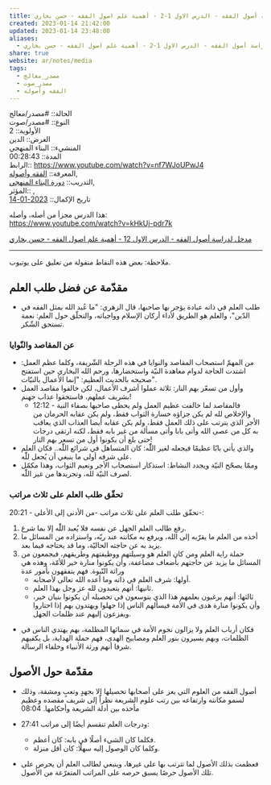 ```yaml
---  
title: مدخل لدراسة أصول الفقه - الدرس الاول 1-2 - أهمية علم اصول الفقه - حسن بخاري  
created: 2023-01-14 21:42:00  
updated: 2023-01-14 23:48:00  
aliases:  
  - مدخل لدراسة أصول الفقه - الدرس الاول 1-2 - أهمية علم اصول الفقه - حسن بخاري  
share: true  
website: ar/notes/media  
tags:  
  - مصدر_معالج  
  - مصدر_صوت  
  - الفقه وأصوله  
---  
```

  
  
  
الحالة:: #مصدر/معالج  
النوع:: #مصدر/صوت  
اﻷولوية:: 2  
الغرض:: الدين  
المنشيء:: البناء المنهجي  
المدة:: 00:28:43  
الرابط:: <https://www.youtube.com/watch?v=nf7WJoUPwJ4>  
المعرفة:: [الفقه وأصوله](%D8%A7%D9%84%D9%81%D9%82%D9%87%20%D9%88%D8%A3%D8%B5%D9%88%D9%84%D9%87.md),  
التدريب:: [دورة البناء المنهجي](%D8%AF%D9%88%D8%B1%D8%A9%20%D8%A7%D9%84%D8%A8%D9%86%D8%A7%D8%A1%20%D8%A7%D9%84%D9%85%D9%86%D9%87%D8%AC%D9%8A.md),  
المؤثر:: ,  
تاريخ اﻹكمال:: [2023-01-14](2023-01-14.md)  
  
هذا الدرس مجزأ من أصله، وأصله:  
<https://www.youtube.com/watch?v=kHkUj-pdr7k>  
  
[مدخل لدراسة أصول الفقه - الدرس الاول 12 - أهمية علم اصول الفقه - حسن بخاري](https://www.youtube.com/watch?v=nf7WJoUPwJ4)  
  
---  
  
ملاحظة: بعض هذه النقاط منقولة من تعليق على يوتيوب.  
  
## مقدّمة عن فضل طلب العلم  
  
- طلب العلم في ذاته عبادة يؤجر بها صاحبها، قال الزهري: "ما عُبد الله بمثل الفقه في الدّين"، والعلم هو الطريق لأداء أركان الإسلام وواجباته، والتحلّق حول العلم: نعمة تستحق الشّكر.  
  
### عن المقاصد والنّوايا  
  
- من المهمّ استصحاب المقاصد والنوايا في هذه الرحلة الشّريفة، وكلما عظم العمل: اشتدت الحاجة لدوام معاهدة النيّة واستحضارها، ورحم الله البخاري حين استفتح صحيحه بالحديث العظيم: "إنما الأعمال بالنيّات".  
- وأول من تسعّر بهم النار: ثلاثة عملوا أشرف الأعمال، لكن خالفوا مقاصد العمل بشريف عملهم، فاستحقوا عذاب جهنم!  
  - 12:12 - فالمقاصد لما خالفت عظيم العمل ولم يحظى صاحبها بصفاء النية والإخلاص لله لم يكن جزاؤه خسارة الثواب فقط، ولم يكن عقابه الحرمان من الأجر الذي يترتب على ذلك العمل فقط، ولم يكن عقابه أيضا العذاب الذي يعاقب به كل من عصى الله وأتى بابا وأتى مسألة من غير بابه فقط، لكنه ارتقى درجات حتى بلغ أن يكونوا أول من تسعر بهم النار!  
- والذي يأتي بابًا عظيمًا فيجعله لغير اللّٰه: كان المتساهل في شرائع اللّٰه.. فكان العلم على شرفه أولى ما ينبغي أن يُجعل للّٰه.  
- وممّا يصحّح النيّة ويجدد النشاط: استذكار استصحاب الأجر ونعيم الثواب، وهذا مكمّل لصرف النيّة لله، وتجريدها من غير اللّٰه.  
  
### تحقّق طلب العلم على ثلاث مراتب  
  
20:21 - تحقّق طلب العلم على ثلاث مراتب -من الأدنى إلى الأعلى-:  
  
1. رفع طالب العلم الجهل عن نفسه فلا يُعبد اللّٰه إلا بما شرع.  
2. أخذه من العلم ما يقرّبه إلى الله، ويرفع به مكانته عند ربّه، واستزاده من المسائل ما يزيد به عن حاجته الحاليّة، وما قد يحتاجه فيما بعد.  
3. حملة راية العلم ومن كان العلم هو وسيلتهم ووظيفتهم وطريقهم، فيجمعون من المسائل ما يزيد عن حاجتهم بأضعاف مضاعفة، وأن يكونوا منارة خير للأمّة، وهذه هي وراثة النّبوة. فهم يتفقهون بأمور عدة  
   - أولها: شرف العلم في ذاته وما أعده الله تعالى لأصحابه.  
   - ثانيها: أنهم يتعبدون لله عز وجل بهذا العلم.  
   - ثالثها: أنهم يرغبون بعلمهم هذا الذي يتوسعون في تحصيله أن يكونوا بنيان خير، وأن يكونوا منارة هدى في الأمة فيسألهم الناس إذا جهلوا ويهتدون بهم إذا احتاروا ويفزعون إليهم عند ظلمات الجهل.  
  
- فكان أرباب العلم ولا يزالون نجوم الأمة في سمائها المظلمة، بهم يهتدي الناس في الظلمات، وبهم يسيرون بنور العلم ومصابيح الهدى، فهم حملة الهداية، بل يكفيهم شرفا أنهم ورثة الأنبياء وخلفاء الرسالة.  
  
## مقدّمة حول الأصول  
  
- أصول الفقه من العلوم التي يعز على أصحابها تحصيلها إلا بجهدٍ وتعبٍ ومشقة، وذلك لسمو مكانته وارتفاعه بين رتب علوم الشريعة نظراً إلى شريف مقصده وعظيم مأخذه بين أدلة الشريعة وأحكامها. 08:04  
  
- 27:41 ودرجات العلم تنقسم أيضًا إلى مراتب:  
  
  - فكلما كان الشيء أصلًا في بابه: كان أعظم.  
  - وكلما كان الوصول إليه سهلًا: كان أقل منزلة.  
  
- فعظمت بذلك الأصول لما تترتب بها على غيرها، وينبغي لطالب العلم أن يحرص على تلك الأصول حرصًا يسبق حرصه على المراتب المتفرّعة من الأصول.  

